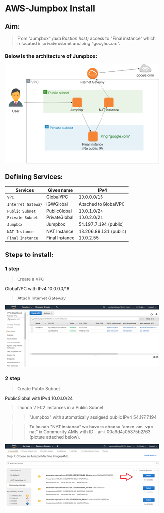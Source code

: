 # AWS-Jumpbox Install
## **Aim:**
> From "Jumpbox" *(aka Bastion host)* access to "Final instance" which is located in private subnet and ping "google.com".

### Below is the architecture of Jumpbox:

![Architecture](Architecture_of_Jumpbox.png)

## **Defining Services:**
|    Services     | Given name         | IPv4 |
|      ---       |  ---         |  --- |
| `VPC`          | GlobalVPC    | 10.0.0.0/16 |
| `Internet Gateway` | IGWGlobal    | Attached to GlobalVPC  |
|`Public Subnet` | PublicGlobal | 10.0.1.0/24|
|`Private Subnet`| PrivateGlobal| 10.0.2.0/24|
|`Jumpbox`       | Jumpbox      | 54.197.7.194 (public)|
|`NAT Instance`  | NAT Instance | 18.206.89.131 (public)|
|`Final Instance`| Final Instance| 10.0.2.55 |

## **Steps to install:**
### **1 step**
> Create a VPC

GlobalVPC with IPv4 10.0.0.0/16

> Attach Internet Gateway

![VPC](VPC.png)



### **2 step**
> Create Public Subnet

PublicGlobal with IPv4 10.0.1.0/24

> Launch 2 EC2 instances in a Public Subnet

>>"Jumpbox" with automatically assigned public IPv4 54.197.7.194

>>To launch "NAT instance" we have to choose "amzn-ami-vpc-nat" in Community AMIs with ID - ami-00a9d4a05375b2763 (picture attached below).

![NAT](NAT_instance.png)
